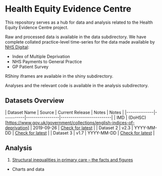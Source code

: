 # Health Equity Evidence Centre
This repository serves as a hub for data and analysis related to the Health Equity Evidence Centre project.

Raw and processed data is available in the data subdirectory. We have complete collated practice-level time-series for the data made available by [NHS Digital](https://digital.nhs.uk/):
- Index of Multiple Deprivation
- NHS Payments to General Practice
- GP Patient Survey

RShiny iframes are available in the shiny subdirectory.

Analyses and the relevant code is available in the analysis subdirectory.

## Datasets Overview
| Dataset Name |   Source  | Current Release | Notes | Notes |
|--------------|-----------|-----------------|--------------------------|
| IMD          | (DoHSC) [https://www.gov.uk/government/collections/english-indices-of-deprivation]    | 2019-09-26   | [Check for latest](#how-to-check-for-updates) |
| Dataset 2    | v2.3      | YYYY-MM-DD   | [Check for latest](#how-to-check-for-updates) |
| Dataset 3    | v1.7      | YYYY-MM-DD   | [Check for latest](#how-to-check-for-updates) |

## Analysis
1.	[Structural inequalities in primary care – the facts and figures](https://www.heec.co.uk/resource/structural-inequalities-primary-care/)
  - Charts and data